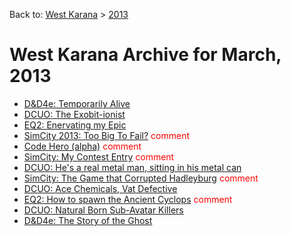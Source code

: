 Back to: [West Karana](/posts/westkarana.md) > [2013](/posts/2013/westkarana.md)
# West Karana Archive for March, 2013

* [D&D4e: Temporarily Alive](10746.md) <span style="color:red;"></span>
* [DCUO: The Exobit-ionist](10752.md) <span style="color:red;"></span>
* [EQ2: Enervating my Epic](10756.md) <span style="color:red;"></span>
* [SimCity 2013: Too Big To Fail?](10764.md) <span style="color:red;">comment</span>
* [Code Hero (alpha)](10770.md) <span style="color:red;">comment</span>
* [SimCity: My Contest Entry](10776.md) <span style="color:red;">comment</span>
* [DCUO: He's a real metal man, sitting in his metal can](10780.md) <span style="color:red;"></span>
* [SimCity: The Game that Corrupted Hadleyburg](10786.md) <span style="color:red;">comment</span>
* [DCUO: Ace Chemicals, Vat Defective](10791.md) <span style="color:red;"></span>
* [EQ2: How to spawn the Ancient Cyclops](10796.md) <span style="color:red;">comment</span>
* [DCUO: Natural Born Sub-Avatar Killers](10805.md) <span style="color:red;"></span>
* [D&D4e: The Story of the Ghost](10808.md) <span style="color:red;"></span>
